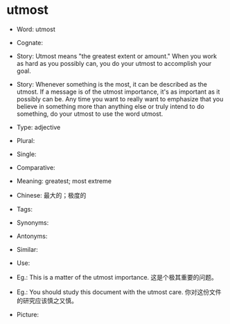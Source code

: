 # utmost

- Word: utmost
- Cognate: 
- Story: Utmost means "the greatest extent or amount." When you work as hard as you possibly can, you do your utmost to accomplish your goal.
- Story: Whenever something is the most, it can be described as the utmost. If a message is of the utmost importance, it's as important as it possibly can be. Any time you want to really want to emphasize that you believe in something more than anything else or truly intend to do something, do your utmost to use the word utmost.

- Type: adjective
- Plural: 
- Single: 
- Comparative: 
- Meaning: greatest; most extreme
- Chinese: 最大的；极度的
- Tags: 
- Synonyms: 
- Antonyms: 
- Similar: 
- Use: 
- Eg.: This is a matter of the utmost importance. 这是个极其重要的问题。
- Eg.: You should study this document with the utmost care. 你对这份文件的研究应该慎之又慎。
- Picture: 

